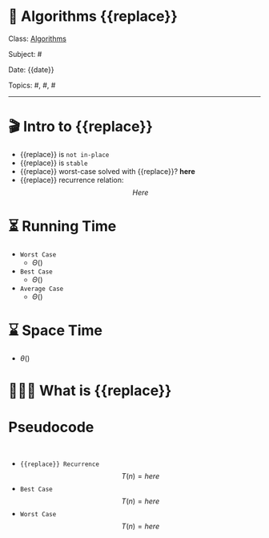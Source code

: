 # 🔰 Algorithms {{replace}}
Class: <a href="https://github.com/lamula21/cheat-sheets/blob/main/CMSC%20351%20Algorithms/Algorithms.md">Algorithms</a>

Subject: #

Date: {{date}}

Topics: #, #, # 

---
# 🎬 Intro to {{replace}}
- {{replace}} is `not in-place`
- {{replace}} is `stable`
- {{replace}} worst-case solved with {{replace}}? **here**
- {{replace}} recurrence relation:
$$ Here$$
# ⏳ Running Time

- `Worst Case`
	- $Θ\left(   \right)$
- `Best Case`
	- $Θ\left(   \right)$
- `Average Case`
	- $Θ\left(   \right)$

# ⌛️ Space Time
- $\theta\left(   \right)$

# 🤷🏻‍♂️ What is {{replace}}

# Pseudocode
```python

```

```python

```

- `{{replace}} Recurrence`
$$T(n) = here $$
- `Best Case`
$$T(n) = here$$
- `Worst Case`
$$T(n) = here$$
